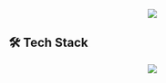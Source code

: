 <p align="center">
  <img src="https://capsule-render.vercel.app/api?type=waving&color=0d1117&height=140&section=header&text=Cleysson%20Dias&fontSize=50&fontColor=58a6ff&animation=twinkling&fontAlignY=40" />
</p>

## 🛠️ Tech Stack

<p align="center">
  <img src="https://skillicons.dev/icons?i=react,nextjs,nodejs,express,python,flask,mysql,postgres,tailwind,css,html,js,ts,git,github,vscode,figma" />
</p>
